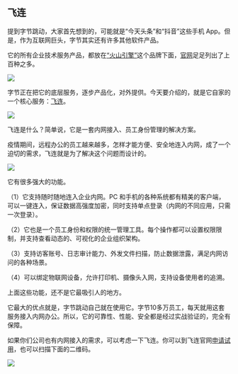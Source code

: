 ## 飞连

提到字节跳动，大家首先想到的，可能就是“今天头条”和“抖音”这些手机 App。但是，作为互联网巨头，字节其实还有许多其他软件产品。

它的所有企业技术服务产品，都放在[“火山引擎”](https://www.volcengine.com/)这个品牌下面，[官网](https://www.volcengine.com/product/list)足足列出了上百种之多。

![](https://cdn.beekka.com/blogimg/asset/202112/bg2021121803.webp)

字节正在把它的底层服务，逐步产品化，对外提供。今天要介绍的，就是它自家的一个核心服务：[飞连](https://www.volcengine.com/products/feilian)。

![](https://cdn.beekka.com/blogimg/asset/202112/bg2021121804.webp)

飞连是什么？简单说，它是一套内网接入、员工身份管理的解决方案。

疫情期间，远程办公的员工越来越多，怎样才能方便、安全地连入内网，成了一个迫切的需求，飞连就是为了解决这个问题而设计的。

![](https://cdn.beekka.com/blogimg/asset/202112/bg2021121805.webp)

它有很多强大的功能。

（1）它支持随时随地连入企业内网。PC 和手机的各种系统都有精美的客户端，可以一键连入，保证数据高强度加密，同时支持单点登录（内网的不同应用，只需一次登录）。

（2）它也是一个员工身份和权限的统一管理工具。每个操作都可以设置权限限制，并支持查看动态的、可视化的企业组织架构。

（3）支持访客账号、日志审计能力、外发文件扫描，防止数据泄露，满足内网访问的各种场景。

（4）可以绑定物联网设备，允许打印机、摄像头入网，支持设备使用者的追溯。

上面这些功能，还不是它最吸引人的地方。

它最大的优点就是，字节跳动自己就在使用它。字节10多万员工，每天就用这套服务接入内网办公。所以，它的可靠性、性能、安全都是经过实战验证的，完全有保障。

如果你们公司也有内网接入的需求，可以考虑一下飞连。你可以到飞连官网[申请试用](https://www.volcengine.com/products/feilian)，也可以扫描下面的二维码。

![](https://cdn.beekka.com/blogimg/asset/202112/bg2021121902.webp)